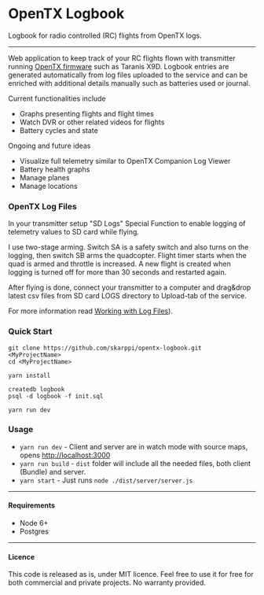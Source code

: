 # OpenTX Logbook

Logbook for radio controlled (RC) flights from OpenTX logs.

---

Web application to keep track of your RC flights flown with transmitter running [OpenTX firmware](https://www.open-tx.org) such as Taranis X9D. Logbook entries are generated automatically from log files uploaded to the service and can be enriched with additional details manually such as batteries used or journal.

Current functionalities include

- Graphs presenting flights and flight times
- Watch DVR or other related videos for flights
- Battery cycles and state

Ongoing and future ideas

- Visualize full telemetry similar to OpenTX Companion Log Viewer
- Battery health graphs
- Manage planes
- Manage locations

### OpenTX Log Files

In your transmitter setup "SD Logs" Special Function to enable logging of telemetry values to SD card while flying.

I use two-stage arming. Switch SA is a safety switch and also turns on the logging, then switch SB arms the quadcopter. Flight timer starts when the quad is armed and throttle is increased. A new flight is created when logging is turned off for more than 30 seconds and restarted again.

After flying is done, connect your transmitter to a computer and drag&drop latest csv files from SD card LOGS directory to Upload-tab of the service.

For more information read [Working with Log Files](http://open-txu.org/home/special-interests/telemetry/working-with-log-files/)).

### Quick Start

```
git clone https://github.com/skarppi/opentx-logbook.git <MyProjectName>
cd <MyProjectName>

yarn install

createdb logbook
psql -d logbook -f init.sql

yarn run dev
```

### Usage

- `yarn run dev` - Client and server are in watch mode with source maps, opens [http://localhost:3000](http://localhost:3000)
- `yarn run build` - `dist` folder will include all the needed files, both client (Bundle) and server.
- `yarn start` - Just runs `node ./dist/server/server.js`

---

#### Requirements

- Node 6+
- Postgres

---

#### Licence

This code is released as is, under MIT licence. Feel free to use it for free for both commercial and private projects. No warranty provided.
